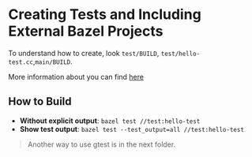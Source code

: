 # Creating Tests and Including External Bazel Projects

To understand how to create, look ```test/BUILD```, ```test/hello-test.cc```,```main/BUILD```.

More information about you can find [here](https://google.github.io/googletest/quickstart-bazel.html)

## How to Build

- **Without explicit output**: ```bazel test //test:hello-test```
- **Show test output**: ```bazel test --test_output=all //test:hello-test```

> Another way to use gtest is in the next folder.